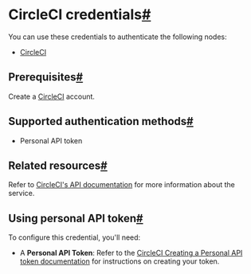 [](https://github.com/n8n-io/n8n-docs/edit/main/docs/integrations/builtin/credentials/circleci.md "Edit this page")

# CircleCI credentials[#](#circleci-credentials "Permanent link")

You can use these credentials to authenticate the following nodes:

*   [CircleCI](../../app-nodes/n8n-nodes-base.circleci/)

## Prerequisites[#](#prerequisites "Permanent link")

Create a [CircleCI](https://circleci.com/) account.

## Supported authentication methods[#](#supported-authentication-methods "Permanent link")

*   Personal API token

## Related resources[#](#related-resources "Permanent link")

Refer to [CircleCI's API documentation](https://circleci.com/docs/api/v2/index.html) for more information about the service.

## Using personal API token[#](#using-personal-api-token "Permanent link")

To configure this credential, you'll need:

*   A **Personal API Token**: Refer to the [CircleCI Creating a Personal API token documentation](https://circleci.com/docs/managing-api-tokens/#creating-a-personal-api-token) for instructions on creating your token.